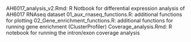 AH6017_analysis_v2.Rmd: R Notbook for differential expression analysis of AH6017 RNAseq dataset
01_aux_rnaseq_functions.R: additional functions for plotting
02_Gene_enrichment_functions.R: additional functions for running gene enrichment (ClusterProfiler)
Coverage_analysis.Rmd: R notebook for running the intron/exon coverage analysis
